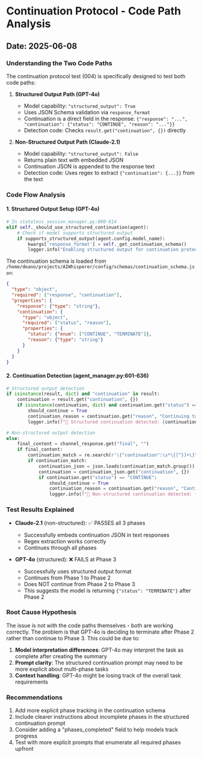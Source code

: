 # Continuation Protocol - Code Path Analysis

## Date: 2025-06-08

### Understanding the Two Code Paths

The continuation protocol test (004) is specifically designed to test both code paths:

1. **Structured Output Path (GPT-4o)**
   - Model capability: `"structured_output": True`
   - Uses JSON Schema validation via `response_format`
   - Continuation is a direct field in the response: `{"response": "...", "continuation": {"status": "CONTINUE", "reason": "..."}}`
   - Detection code: Checks `result.get("continuation", {})` directly

2. **Non-Structured Output Path (Claude-2.1)**
   - Model capability: `"structured_output": False`
   - Returns plain text with embedded JSON
   - Continuation JSON is appended to the response text
   - Detection code: Uses regex to extract `{"continuation": {...}}` from the text

### Code Flow Analysis

#### 1. Structured Output Setup (GPT-4o)
```python
# In stateless_session_manager.py:800-814
elif self._should_use_structured_continuation(agent):
    # Check if model supports structured output
    if supports_structured_output(agent.config.model_name):
        kwargs['response_format'] = self._get_continuation_schema()
        logger.info("Enabling structured output for continuation protocol")
```

The continuation schema is loaded from `/home/deano/projects/AIWhisperer/config/schemas/continuation_schema.json`:
```json
{
  "type": "object",
  "required": ["response", "continuation"],
  "properties": {
    "response": {"type": "string"},
    "continuation": {
      "type": "object",
      "required": ["status", "reason"],
      "properties": {
        "status": {"enum": ["CONTINUE", "TERMINATE"]},
        "reason": {"type": "string"}
      }
    }
  }
}
```

#### 2. Continuation Detection (agent_manager.py:601-636)
```python
# Structured output detection
if isinstance(result, dict) and "continuation" in result:
    continuation = result.get("continuation", {})
    if isinstance(continuation, dict) and continuation.get("status") == "CONTINUE":
        should_continue = True
        continuation_reason = continuation.get("reason", "Continuing task")
        logger.info(f"🔄 Structured continuation detected: {continuation_reason}")

# Non-structured output detection
else:
    final_content = channel_response.get("final", "")
    if final_content:
        continuation_match = re.search(r'\{"continuation":\s*\{[^}]+\}\}', final_content)
        if continuation_match:
            continuation_json = json.loads(continuation_match.group())
            continuation = continuation_json.get("continuation", {})
            if continuation.get("status") == "CONTINUE":
                should_continue = True
                continuation_reason = continuation.get("reason", "Continuing task")
                logger.info(f"🔄 Non-structured continuation detected: {continuation_reason}")
```

### Test Results Explained

- **Claude-2.1** (non-structured): ✅ PASSES all 3 phases
  - Successfully embeds continuation JSON in text responses
  - Regex extraction works correctly
  - Continues through all phases

- **GPT-4o** (structured): ❌ FAILS at Phase 3
  - Successfully uses structured output format
  - Continues from Phase 1 to Phase 2
  - Does NOT continue from Phase 2 to Phase 3
  - This suggests the model is returning `{"status": "TERMINATE"}` after Phase 2

### Root Cause Hypothesis

The issue is not with the code paths themselves - both are working correctly. The problem is that GPT-4o is deciding to terminate after Phase 2 rather than continue to Phase 3. This could be due to:

1. **Model interpretation differences**: GPT-4o may interpret the task as complete after creating the summary
2. **Prompt clarity**: The structured continuation prompt may need to be more explicit about multi-phase tasks
3. **Context handling**: GPT-4o might be losing track of the overall task requirements

### Recommendations

1. Add more explicit phase tracking in the continuation schema
2. Include clearer instructions about incomplete phases in the structured continuation prompt
3. Consider adding a "phases_completed" field to help models track progress
4. Test with more explicit prompts that enumerate all required phases upfront